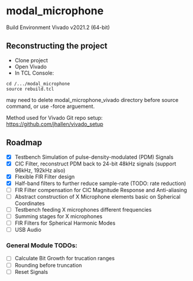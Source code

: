 # modal_microphone
Build Environment
Vivado v2021.2 (64-bit)


## Reconstructing the project
- Clone project
- Open Vivado
- In TCL Console:
``` 
cd /.../modal_microphone
source rebuild.tcl
```
may need to delete modal_microphone_vivado directory before source command, or use -force arguement.

Method used for Vivado Git repo setup:
https://github.com/jhallen/vivado_setup

## Roadmap
- [x] Testbench Simulation of pulse-density-modulated (PDM) Signals
- [x] CIC Filter, reconstruct PDM back to 24-bit 48kHz signals (support 96kHz, 192kHz also)
- [x] Flexible FIR Filter design
- [x] Half-band filters to further reduce sample-rate (TODO: rate reduction)
- [ ] FIR Filter compensation for CIC Magnitude Response and Anti-aliasing
- [ ] Abstract construction of X Microphone elements basic on Spherical Coordinates
- [ ] Testbench feeding X microphones different frequencies
- [ ] Summing stages for X microphones
- [ ] FIR Filters for Spherical Harmonic Modes
- [ ] USB Audio

### General Module TODOs:
- [ ] Calculate Bit Growth for trucation ranges
- [ ] Rounding before truncation
- [ ] Reset Signals

